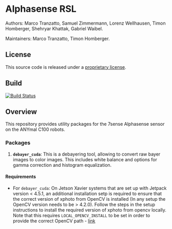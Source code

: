 # Alphasense RSL


Authors: Marco Tranzatto, Samuel Zimmermann, Lorenz Wellhausen, Timon Homberger, Shehryar Khattak, Gabriel Waibel.

Maintainers: Marco Tranzatto, Timon Homberger.

## License
This source code is released under a [proprietary license](LICENSE).

## Build

[![Build Status](https://ci.leggedrobotics.com/buildStatus/icon?job=bitbucket_leggedrobotics/alphasense_rsl/master)](https://ci.leggedrobotics.com/job/bitbucket_leggedrobotics/job/alphasense_rsl/job/master/)

## Overview

This repository provides utility packages for the 7sense Alphasense sensor on the ANYmal C100 robots.

### Packages

1. **`debayer_cuda`**: This is a debayering tool, allowing to convert raw bayer images to color images. This includes white balance and options for gamma correction and histogram equalization.

#### Requirements

* For `debayer_cuda`: On Jetson Xavier systems that are set up with Jetpack version < 4.5.1, an additional installation setp is required to ensure that the correct version of xphoto from OpenCV is installed (In any setup the OpenCV version needs to be > 4.2.0). Follow the steps in the setup instructions to install the required version of xphoto from opencv locally. Note that this requires `LOCAL_OPENCV_INSTALL` to be set in order to provide the correct OpenCV path - [link](https://bitbucket.org/leggedrobotics/alphasense_rsl/src/master/utils/pc_setup_instructions/jetson/setup.md)


